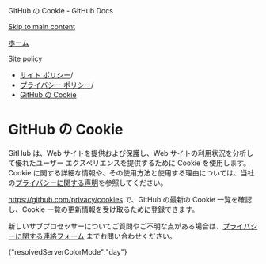 GitHub の Cookie - GitHub Docs

[Skip to main content](#main-content)

[ホーム](/ja)

[Site policy](/ja/site-policy)

* [サイト ポリシー](/ja/site-policy)/
* [プライバシー ポリシー](/ja/site-policy/privacy-policies)/
* [GitHub の Cookie](/ja/site-policy/privacy-policies/github-cookies)

GitHub の Cookie
==========

GitHub は、Web サイトを提供および保護し、Web サイトの利用状況を分析して優れたユーザー エクスペリエンスを提供するために Cookie を使用します。 Cookie に関する詳細な情報や、その使用方法と使用する理由については、当社の[プライバシーに関する声明](/ja/site-policy/privacy-policies/github-privacy-statement#our-use-of-cookies-and-tracking)を参照してください。

<https://github.com/privacy/cookies> で、GitHub の最新の Cookie 一覧を確認し、Cookie 一覧の更新情報を受け取るために登録できます。

新しいサブプロセッサーについてご質問やご不明な点がある場合は、[プライバシーに関する連絡フォーム](https://github.com/contact/privacy) までお問い合わせください。

{"resolvedServerColorMode":"day"}
